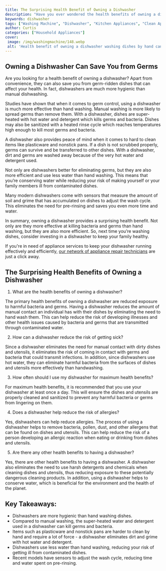 ```yaml
---
title: The Surprising Health Benefit of Owning a Dishwasher
description: "Have you ever wondered the health benefits of owning a dishwasher Read this blog post to find out the surprising health benefits that come with owning a dishwasher"
keywords: dishwasher
tags: ["Washing Machine", "Dishwasher", "Kitchen Appliances", "Clean Appliance"]
author: Curtis
categories: ["Household Appliances"]
cover: 
 image: /img/washingmachine/148.webp
 alt: 'Health benefit of owning a dishwasher washing dishes by hand can lead to exposure to germs but with a dishwasher hygiene is ensured'
---
```

## Owning a Dishwasher Can Save You from Germs 
Are you looking for a health benefit of owning a dishwasher? Apart from convenience, they can also save you from germ-ridden dishes that can affect your health. In fact, dishwashers are much more hygienic than manual dishwashing. 

Studies have shown that when it comes to germ control, using a dishwasher is much more effective than hand washing. Manual washing is more likely to spread germs than remove them. With a dishwasher, dishes are super-heated with hot water and detergent which kills germs and bacteria. Dishes may also be sanitized with a heated rinse cycle which reaches temperatures high enough to kill most germs and bacteria. 

A dishwasher also provides peace of mind when it comes to hard to clean items like plasticware and nonstick pans. If a dish is not scrubbed properly, germs can survive and be transferred to other dishes. With a dishwasher, dirt and germs are washed away because of the very hot water and detergent used. 

Not only are dishwashers better for eliminating germs, but they are also more efficient and use less water than hand washing. This means that you’re conserving water while reducing your risk of making yourself or your family members ill from contaminated dishes. 

Many modern dishwashers come with sensors that measure the amount of soil and grime that has accumulated on dishes to adjust the wash cycle. This eliminates the need for pre-rinsing and saves you even more time and water. 

In summary, owning a dishwasher provides a surprising health benefit. Not only are they more effective at killing bacteria and germs than hand washing, but they are also more efficient. So, next time you’re washing dishes, consider investing in a dishwasher to keep your family healthy. 

If you're in need of appliance services to keep your dishwasher running effectively and efficiently, [our network of appliance repair technicians](./pages/appliance-repair-technicians) are just a click away.

## The Surprising Health Benefits of Owning a Dishwasher

1. What are the health benefits of owning a dishwasher?

The primary health benefits of owning a dishwasher are reduced exposure to harmful bacteria and germs. Having a dishwasher reduces the amount of manual contact an individual has with their dishes by eliminating the need to hand wash them. This can help reduce the risk of developing illnesses and other health issues caused by bacteria and germs that are transmitted through contaminated water. 

2. How can a dishwasher reduce the risk of getting sick?

Since a dishwasher eliminates the need for manual contact with dirty dishes and utensils, it eliminates the risk of coming in contact with germs and bacteria that could transmit infections. In addition, since dishwashers use hot water, they can eliminate harmful bacteria from the surfaces of dishes and utensils more effectively than handwashing.

3. How often should I use my dishwasher for maximum health benefits?

For maximum health benefits, it is recommended that you use your dishwasher at least once a day. This will ensure the dishes and utensils are properly cleaned and sanitized to prevent any harmful bacteria or germs from lingering on them.

4. Does a dishwasher help reduce the risk of allergies?

Yes, dishwashers can help reduce allergies. The process of using a dishwasher helps to remove bacteria, pollen, dust, and other allergens that can be found on dishes and utensils. This can help reduce the risk of a person developing an allergic reaction when eating or drinking from dishes and utensils.

5. Are there any other health benefits to having a dishwasher?

Yes, there are other health benefits to having a dishwasher. A dishwasher also eliminates the need to use harsh detergents and chemicals when cleaning dishes and utensils, thus reducing exposure to these potentially dangerous cleaning products. In addition, using a dishwasher helps to conserve water, which is beneficial for the environment and the health of the planet.

## Key Takeaways:

- Dishwashers are more hygienic than hand washing dishes.
- Compared to manual washing, the super-heated water and detergent used in a dishwasher can kill germs and bacteria.
- Items such as plasticware and nonstick pans are harder to clean by hand and require a lot of force - a dishwasher eliminates dirt and grime with hot water and detergent.
- Dishwashers use less water than hand washing, reducing your risk of getting ill from contaminated dishes.
- Recent models have sensors to adjust the wash cycle, reducing time and water spent on pre-rinsing.

